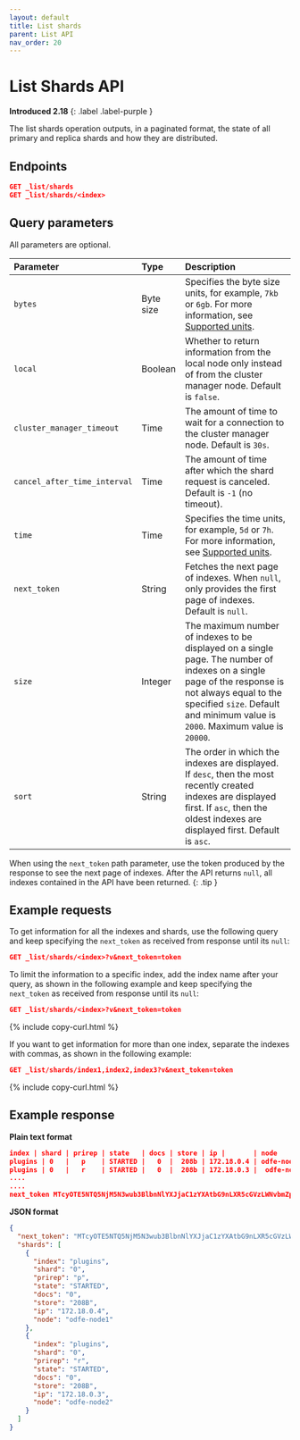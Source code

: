 ```yaml
---
layout: default
title: List shards
parent: List API
nav_order: 20
---
```


# List Shards API
**Introduced 2.18**
{: .label .label-purple }

The list shards operation outputs, in a paginated format, the state of all primary and replica shards and how they are distributed.

## Endpoints

```json
GET _list/shards
GET _list/shards/<index>
```

## Query parameters

All parameters are optional.

Parameter | Type | Description
:--- | :--- | :---
`bytes` | Byte size | Specifies the byte size units, for example, `7kb` or `6gb`. For more information, see [Supported units]({{site.url}}{{site.baseurl}}/opensearch/units/).
`local` | Boolean | Whether to return information from the local node only instead of from the cluster manager node. Default is `false`.
`cluster_manager_timeout` | Time | The amount of time to wait for a connection to the cluster manager node. Default is `30s`.
`cancel_after_time_interval` | Time | The amount of time after which the shard request is canceled. Default is `-1` (no timeout).
`time` | Time | Specifies the time units, for example, `5d` or `7h`. For more information, see [Supported units]({{site.url}}{{site.baseurl}}/opensearch/units/).
`next_token` | String | Fetches the next page of indexes. When `null`, only provides the first page of indexes. Default is `null`.
`size` | Integer | The maximum number of indexes to be displayed on a single page. The number of indexes on a single page of the response is not always equal to the specified `size`. Default and minimum value is `2000`. Maximum value is `20000`.
`sort` | String | The order in which the indexes are displayed. If `desc`, then the most recently created indexes are displayed first. If `asc`, then the oldest indexes are displayed first. Default is `asc`.

When using the `next_token` path parameter, use the token produced by the response to see the next page of indexes. After the API returns `null`, all indexes contained in the API have been returned.
{: .tip }

## Example requests

To get information for all the indexes and shards, use the following query and keep specifying the `next_token` as received from response until its `null`:

```json
GET _list/shards/<index>?v&next_token=token
```

To limit the information to a specific index, add the index name after your query, as shown in the following example and keep specifying the `next_token` as received from response until its `null`:

```json
GET _list/shards/<index>?v&next_token=token
```
{% include copy-curl.html %}

If you want to get information for more than one index, separate the indexes with commas, as shown in the following example:

```json
GET _list/shards/index1,index2,index3?v&next_token=token
```
{% include copy-curl.html %}

## Example response

**Plain text format**

```json
index | shard | prirep | state   | docs | store | ip |       | node
plugins | 0   |   p    | STARTED |   0  |  208b | 172.18.0.4 | odfe-node1
plugins | 0   |   r    | STARTED |   0  |  208b | 172.18.0.3 |  odfe-node2
....
....
next_token MTcyOTE5NTQ5NjM5N3wub3BlbnNlYXJjaC1zYXAtbG9nLXR5cGVzLWNvbmZpZw==   
```

**JSON format**

```json
{
  "next_token": "MTcyOTE5NTQ5NjM5N3wub3BlbnNlYXJjaC1zYXAtbG9nLXR5cGVzLWNvbmZpZw==",
  "shards": [
    {
      "index": "plugins",
      "shard": "0",
      "prirep": "p",
      "state": "STARTED",
      "docs": "0",
      "store": "208B",
      "ip": "172.18.0.4",
      "node": "odfe-node1"
    },
    {
      "index": "plugins",
      "shard": "0",
      "prirep": "r",
      "state": "STARTED",
      "docs": "0",
      "store": "208B",
      "ip": "172.18.0.3",
      "node": "odfe-node2"
    }
  ]
}
```
